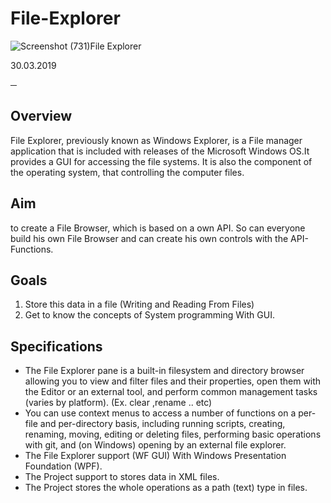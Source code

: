 # File-Explorer
![Screenshot (731)](https://user-images.githubusercontent.com/48651088/94732680-ddf06980-0366-11eb-9096-1277c6595e61.png)File Explorer

30.03.2019

─

## Overview

File Explorer, previously known as Windows Explorer, is a File manager application that is included with releases of the Microsoft Windows OS.It provides a GUI for accessing the file systems. It is also the component of the operating system, that controlling the computer files. 

## Aim  

to create a File Browser, which is based on a own API. So can everyone build his own File Browser and can create his own controls with the API-Functions.

## Goals

1.	Store this data in a file (Writing and Reading From Files)
1.	Get to know the concepts of System programming With GUI.

## Specifications

  *  The File Explorer pane is a built-in filesystem and directory browser allowing you to view and filter files and their properties, open them with the Editor or an external tool, and perform common management tasks (varies by platform). (Ex. clear ,rename .. etc)
  * You can use context menus to access a number of functions on a per-file and per-directory basis, including running scripts, creating, renaming, moving, editing or deleting files, performing basic operations with git, and (on Windows) opening by an external file explorer.
  * The File Explorer support (WF GUI) With Windows Presentation Foundation (WPF).
  * The Project support to stores data in XML files.
  *  The Project stores the whole operations as a path (text) type in files. 

